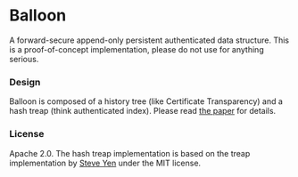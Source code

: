 # Balloon
A forward-secure append-only persistent authenticated data structure.
This is a proof-of-concept implementation, please do not use for anything serious.

### Design
Balloon is composed of a history tree (like Certificate Transparency) and a
hash treap (think authenticated index).
Please read [the paper](https://eprint.iacr.org/2015/007) for details.

### License
Apache 2.0. The hash treap implementation is based on the treap implementation
by [Steve Yen](https://github.com/steveyen/gtreap) under the MIT license.
